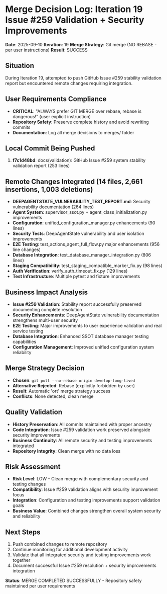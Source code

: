 # Merge Decision Log: Iteration 19 Issue #259 Validation + Security Improvements

**Date**: 2025-09-10
**Iteration**: 19
**Merge Strategy**: Git merge (NO REBASE - per user instructions)
**Result**: SUCCESS

## Situation
During Iteration 19, attempted to push GitHub Issue #259 stability validation report but encountered remote changes requiring integration.

## User Requirements Compliance
- **CRITICAL**: "ALWAYS prefer GIT MERGE over rebase, rebase is dangerous!" (user explicit instruction)
- **Repository Safety**: Preserve complete history and avoid rewriting commits
- **Documentation**: Log all merge decisions to merges/ folder

## Local Commit Being Pushed
1. **f7c1d48bd**: docs(validation): GitHub Issue #259 system stability validation report (253 lines)

## Remote Changes Integrated (14 files, 2,661 insertions, 1,003 deletions)
- **DEEPAGENTSTATE_VULNERABILITY_TEST_REPORT.md**: Security vulnerability documentation (264 lines)
- **Agent System**: supervisor_ssot.py + agent_class_initialization.py improvements
- **Configuration**: unified_configuration_manager.py enhancements (90 lines)
- **Security Tests**: DeepAgentState vulnerability and user isolation improvements
- **E2E Testing**: test_actions_agent_full_flow.py major enhancements (956 line changes)
- **Database Integration**: test_database_manager_integration.py (806 lines)
- **Staging Compatibility**: test_staging_compatible_marker_fix.py (98 lines)
- **Auth Verification**: verify_auth_timeout_fix.py (129 lines)
- **Test Infrastructure**: Multiple pytest and fixture improvements

## Business Impact Analysis
- **Issue #259 Validation**: Stability report successfully preserved documenting complete resolution
- **Security Enhancements**: DeepAgentState vulnerability documentation strengthens multi-user security
- **E2E Testing**: Major improvements to user experience validation and real service testing
- **Database Integration**: Enhanced SSOT database manager testing capabilities
- **Configuration Management**: Improved unified configuration system reliability

## Merge Strategy Decision
- **Chosen**: `git pull --no-rebase origin develop-long-lived`
- **Alternative Rejected**: Rebase (explicitly forbidden by user)
- **Result**: Automatic 'ort' merge strategy success
- **Conflicts**: None detected, clean merge

## Quality Validation
- **History Preservation**: All commits maintained with proper ancestry
- **Code Integration**: Issue #259 validation work preserved alongside security improvements
- **Business Continuity**: All remote security and testing improvements integrated
- **Repository Integrity**: Clean merge with no data loss

## Risk Assessment
- **Risk Level**: LOW - Clean merge with complementary security and testing changes
- **Compatibility**: Issue #259 validation aligns with security improvement focus
- **Integration**: Configuration and testing improvements support validation goals
- **Business Value**: Combined changes strengthen overall system security and reliability

## Next Steps
1. Push combined changes to remote repository
2. Continue monitoring for additional development activity
3. Validate that all integrated security and testing improvements work together
4. Document successful Issue #259 resolution + security improvements integration

**Status**: MERGE COMPLETED SUCCESSFULLY - Repository safety maintained per user requirements
